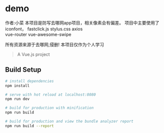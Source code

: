 # demo
作者:小菜
本项目是防写去哪网app项目，相关像素会有偏差。
项目中主要使用了 
iconfont，
fastclick.js 
stylus.css 
axios  
vue-router
vue-awesome-swipe

所有资源来源于去哪网,侵删!
本项目仅作为个人学习



> A Vue.js project

## Build Setup

``` bash
# install dependencies
npm install

# serve with hot reload at localhost:8080
npm run dev

# build for production with minification
npm run build

# build for production and view the bundle analyzer report
npm run build --report
```

